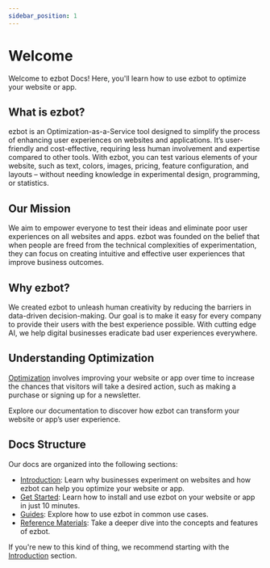 ```yaml
---
sidebar_position: 1
---
```


# Welcome

Welcome to ezbot Docs! Here, you'll learn how to use ezbot to optimize your website or app.

## What is ezbot?

ezbot is an Optimization-as-a-Service tool designed to simplify the process of enhancing user experiences on websites and applications. It’s user-friendly and cost-effective, requiring less human involvement and expertise compared to other tools. With ezbot, you can test various elements of your website, such as text, colors, images, pricing, feature configuration, and layouts – without needing knowledge in experimental design, programming, or statistics.

## Our Mission

We aim to empower everyone to test their ideas and eliminate poor user experiences on all websites and apps. ezbot was founded on the belief that when people are freed from the technical complexities of experimentation, they can focus on creating intuitive and effective user experiences that improve business outcomes.

## Why ezbot?

We created ezbot to unleash human creativity by reducing the barriers in data-driven decision-making. Our goal is to make it easy for every company to provide their users with the best experience possible. With cutting edge AI, we help digital businesses eradicate bad user experiences everywhere.

## Understanding Optimization

[Optimization](/introduction/why-optimize) involves improving your website or app over time to increase the chances that visitors will take a desired action, such as making a purchase or signing up for a newsletter.

Explore our documentation to discover how ezbot can transform your website or app’s user experience.

## Docs Structure

Our docs are organized into the following sections:

- [Introduction](/category/introduction): Learn why businesses experiment on websites and how ezbot can help you optimize your website or app.
- [Get Started](/category/get-started): Learn how to install and use ezbot on your website or app in just 10 minutes.
- [Guides](/category/guides/): Explore how to use ezbot in common use cases.
- [Reference Materials](/category/reference-materials): Take a deeper dive into the concepts and features of ezbot.

If you're new to this kind of thing, we recommend starting with the [Introduction](/introduction/mission) section.
